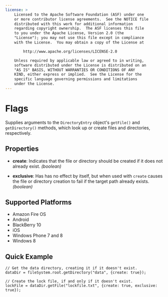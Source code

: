 ```yaml
---
license: >
    Licensed to the Apache Software Foundation (ASF) under one
    or more contributor license agreements.  See the NOTICE file
    distributed with this work for additional information
    regarding copyright ownership.  The ASF licenses this file
    to you under the Apache License, Version 2.0 (the
    "License"); you may not use this file except in compliance
    with the License.  You may obtain a copy of the License at

        http://www.apache.org/licenses/LICENSE-2.0

    Unless required by applicable law or agreed to in writing,
    software distributed under the License is distributed on an
    "AS IS" BASIS, WITHOUT WARRANTIES OR CONDITIONS OF ANY
    KIND, either express or implied.  See the License for the
    specific language governing permissions and limitations
    under the License.
---
```


# Flags

Supplies arguments to the `DirectoryEntry` object's `getFile()` and
`getDirectory()` methods, which look up or create files and
directories, respectively.

## Properties

- __create__: Indicates that the file or directory should be created if it does not already exist. _(boolean)_

- __exclusive__: Has has no effect by itself, but when used with `create` causes the file or directory creation to fail if the target path already exists. _(boolean)_

## Supported Platforms

- Amazon Fire OS
- Android
- BlackBerry 10
- iOS
- Windows Phone 7 and 8
- Windows 8

## Quick Example

    // Get the data directory, creating it if it doesn't exist.
    dataDir = fileSystem.root.getDirectory("data", {create: true});

    // Create the lock file, if and only if it doesn't exist.
    lockFile = dataDir.getFile("lockfile.txt", {create: true, exclusive: true});
